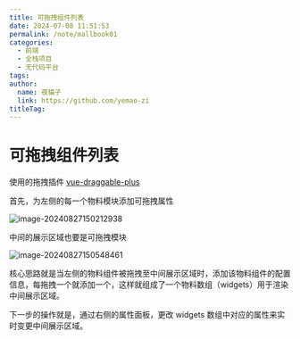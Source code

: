```yaml
---
title: 可拖拽组件列表
date: 2024-07-08 11:51:53
permalink: /note/mallbook01
categories:
  - 前端
  - 全栈项目
  - 无代码平台
tags:
author:
  name: 夜猫子
  link: https://github.com/yemao-zi
titleTag:
---
```


# 可拖拽组件列表

使用的拖拽插件 [vue-draggable-plus](https://vue-draggable-plus.pages.dev/guide/)

首先，为左侧的每一个物料模块添加可拖拽属性

![image-20240827150212938](https://s2.loli.net/2024/08/27/WCFPg9IrO7yLe8U.png)

中间的展示区域也要是可拖拽模块

![image-20240827150548461](https://s2.loli.net/2024/08/27/5HblnGhtRAkS7c9.png)

核心思路就是当左侧的物料组件被拖拽至中间展示区域时，添加该物料组件的配置信息，每拖拽一个就添加一个，这样就组成了一个物料数组（widgets）用于渲染中间展示区域。

下一步的操作就是，通过右侧的属性面板，更改 widgets 数组中对应的属性来实时变更中间展示区域。